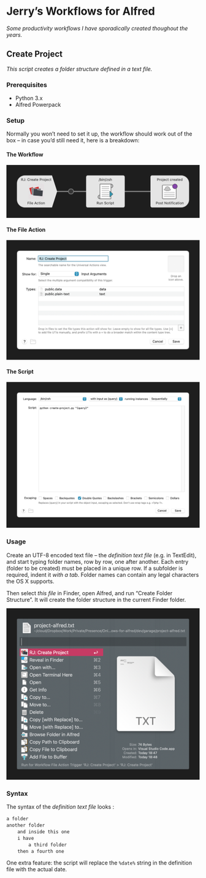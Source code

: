 # Jerry’s Workflows for Alfred

*Some productivity workflows I have sporadically created thoughout the years.*

## Create Project

*This script creates a folder structure defined in a text file.*

### Prerequisites

- Python 3.x
- Alfred Powerpack

### Setup

Normally you won’t need to set it up, the workflow should work out of the box – in case you’d still need it, here is a breakdown:

#### The Workflow

![alfred workflow](docs/create-project/step-1.png)

#### The File Action

![file action](docs/create-project/step-2.png)

#### The Script

![run-script](docs/create-project/step-3.png)

### Usage

Create an UTF-8 encoded text file – the _definition text file_ (e.g. in TextEdit), and start typing folder names, row by row, one after another. Each entry (folder to be created) must be placed in a unique row. If a subfolder is required, indent it *with a tab*. Folder names can contain any legal characters the OS X supports.

Then select _this file_ in Finder, open Alfred, and run “Create Folder Structure”. It will create the folder structure in the current Finder folder.

![alfred selection](docs/create-project/step-4.png)

### Syntax

The syntax of the _definition text file_ looks :

```txt
a folder
another folder
	and inside this one
	i have
		a third folder
	then a fourth one
```

One extra feature: the script will replace the `%date%` string in the definition file with the actual date.
